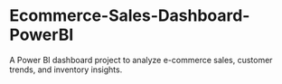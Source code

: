 # Ecommerce-Sales-Dashboard-PowerBI
A Power BI dashboard project to analyze e-commerce sales, customer trends, and inventory insights.
